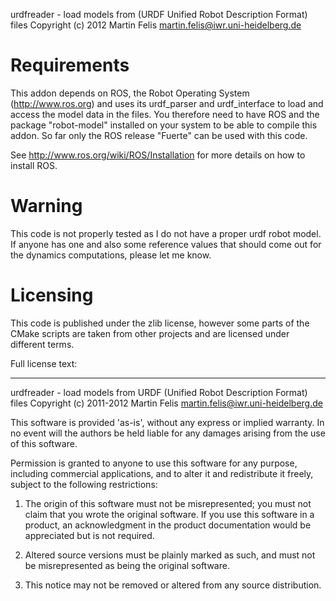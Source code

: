 urdfreader - load models from (URDF Unified Robot Description Format) files
Copyright (c) 2012 Martin Felis <martin.felis@iwr.uni-heidelberg.de>

Requirements
============

This addon depends on ROS, the Robot Operating System (http://www.ros.org)
and uses its urdf_parser and urdf_interface to load and access the model
data in the files. You therefore need to have ROS and the package
"robot-model" installed on your system to be able to compile this addon. So
far only the ROS release "Fuerte" can be used with this code.

See http://www.ros.org/wiki/ROS/Installation for more details on how to
install ROS.

Warning
=======

This code is not properly tested as I do not have a proper urdf robot
model. If anyone has one and also some reference values that should come
out for the dynamics computations, please let me know.

Licensing
=========

This code is published under the zlib license, however some parts of the
CMake scripts are taken from other projects and are licensed under
different terms.

Full license text:

-------
urdfreader - load models from URDF (Unified Robot Description Format) files
Copyright (c) 2011-2012 Martin Felis <martin.felis@iwr.uni-heidelberg.de>

This software is provided 'as-is', without any express or implied
warranty. In no event will the authors be held liable for any damages
arising from the use of this software.

Permission is granted to anyone to use this software for any purpose,
including commercial applications, and to alter it and redistribute it
freely, subject to the following restrictions:

   1. The origin of this software must not be misrepresented; you must not
   claim that you wrote the original software. If you use this software
   in a product, an acknowledgment in the product documentation would be
   appreciated but is not required.

   2. Altered source versions must be plainly marked as such, and must not be
   misrepresented as being the original software.

   3. This notice may not be removed or altered from any source
   distribution.
